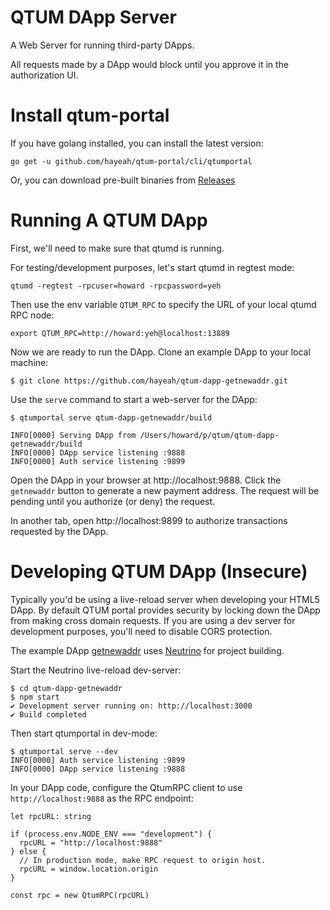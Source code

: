 # QTUM DApp Server

A Web Server for running third-party DApps.

All requests made by a DApp would block until you approve it in the authorization UI.

# Install qtum-portal

If you have golang installed, you can install the latest version:

```
go get -u github.com/hayeah/qtum-portal/cli/qtumportal
```

Or, you can download pre-built binaries from [Releases](https://github.com/hayeah/qtum-portal/releases)

# Running A QTUM DApp

First, we'll need to make sure that qtumd is running.

For testing/development purposes, let's start qtumd in regtest mode:

```
qtumd -regtest -rpcuser=howard -rpcpassword=yeh
```

Then use the env variable `QTUM_RPC` to specify the URL of your local qtumd RPC node:

```
export QTUM_RPC=http://howard:yeh@localhost:13889
```

Now we are ready to run the DApp. Clone an example DApp to your local machine:

```
$ git clone https://github.com/hayeah/qtum-dapp-getnewaddr.git
```

Use the `serve` command to start a web-server for the DApp:

```
$ qtumportal serve qtum-dapp-getnewaddr/build

INFO[0000] Serving DApp from /Users/howard/p/qtum/qtum-dapp-getnewaddr/build
INFO[0000] DApp service listening :9888
INFO[0000] Auth service listening :9899
```

Open the DApp in your browser at http://localhost:9888. Click the `getnewaddr` button to generate a new payment address. The request will be pending until you authorize (or deny) the request.

In another tab, open http://localhost:9899 to authorize transactions requested by the DApp.

# Developing QTUM DApp (Insecure)

Typically you'd be using a live-reload server when developing your HTML5 DApp. By default QTUM portal provides security by locking down the DApp from making cross domain requests. If you are using a dev server for development purposes, you'll need to disable CORS protection.

The example DApp [getnewaddr](qtum-dapp-getnewaddr) uses [Neutrino](https://neutrino.js.org/) for project building.

Start the Neutrino live-reload dev-server:

```
$ cd qtum-dapp-getnewaddr
$ npm start
✔ Development server running on: http://localhost:3000
✔ Build completed
```

Then start qtumportal in dev-mode:

```
$ qtumportal serve --dev
INFO[0000] Auth service listening :9899
INFO[0000] DApp service listening :9888
```

In your DApp code, configure the QtumRPC client to use `http://localhost:9888` as the RPC endpoint:

```
let rpcURL: string

if (process.env.NODE_ENV === "development") {
  rpcURL = "http://localhost:9888"
} else {
  // In production mode, make RPC request to origin host.
  rpcURL = window.location.origin
}

const rpc = new QtumRPC(rpcURL)
```